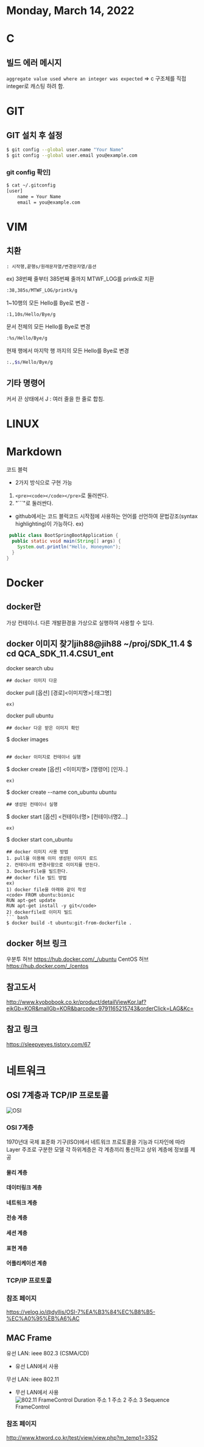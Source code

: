 # Monday, March 14, 2022
# C
## 빌드 에러 메시지
`aggregate value used where an integer was expected`
=> c 구조체를 직접 integer로 캐스팅 하려 함.

# GIT
## GIT 설치 후 설정
``` bash
$ git config --global user.name "Your Name"
$ git config --global user.email you@example.com
```
### git config 확인]
``` bash
$ cat ~/.gitconfig
[user]
    name = Your Name
    email = you@example.com
```
# VIM
## 치환
```
: 시작행,끝행s/원래문자열/변경문자열/옵션 
```
ex)
38번째 줄부터 385번째 줄까지 MTWF_LOG를 printk로 치환
``` bash
:38,385s/MTWF_LOG/printk/g
```
1~10행의 모든 Hello를 Bye로 변경 - 
``` bash
:1,10s/Hello/Bye/g
```
문서 전체의 모든 Hello를 Bye로 변경
``` bash
:%s/Hello/Bye/g
```
현재 행에서 마지막 행 까지의 모든 Hello를 Bye로 변경
``` bash
:.,$s/Hello/Bye/g
```
## 기타 명령어
커서 끈 상태에서 J : 여러 줄을 한 줄로 합침.

# LINUX

# Markdown
코드 블럭
- 2가지 방식으로 구현 가능
1. `<pre><code></code></pre>`로 둘러싼다.
2. "```"로 둘러싼다.
- github에서는 코드 블럭코드 시작점에 사용하는 언어를 선언하여 문법강조(syntax highlighting)이 가능하다.
ex)
``` java
 public class BootSpringBootApplication {
  public static void main(String[] args) {
    System.out.println("Hello, Honeymon");
  }
}
```

# Docker
## docker란
가상 컨테이너.
다른 개발환경을 가상으로 실행하여 사용할 수 있다.
## docker 이미지 찾기jih88@jih88 ~/proj/SDK_11.4 $ cd QCA_SDK_11.4.CSU1_ent

docker search ubu
```
## docker 이미지 다운
```
docker pull [옵션] [경로]<이미지명>[:태그명]
```
ex)
```
docker pull ubuntu
```
## docker 다운 받은 이미지 확인
```
$ docker images
```

## docker 이미지로 컨테이너 실행
```
$ docker create [옵션] <이미지명> [명령어] [인자..]
```
ex)
```
$ docker create --name con_ubuntu ubuntu
```
## 생성된 컨테이너 실행
```
$ docker start [옵션] <컨테이너명> [컨테이너명2...]
```
ex)
```
$ docker start con_ubuntu
```
## docker 이미지 사용 방법
1. pull을 이용해 이미 생성된 이미지 로드
2. 컨테이너의 변경사항으로 이미지를 만든다.
3. DockerFile을 빌드한다.
## docker file 빌드 방법
ex)
1) docker file을 아래와 같이 작성
<code> FROM ubuntu:bionic 
RUN apt-get update 
RUN apt-get install -y git</code>
2) dockerfile로 이미지 빌드
``` bash
$ docker build -t ubuntu:git-from-dockerfile .
```
## docker 허브 링크
우분투 허브
https://hub.docker.com/_/ubuntu
CentOS 허브
https://hub.docker.com/_/centos
## 참고도서
http://www.kyobobook.co.kr/product/detailViewKor.laf?ejkGb=KOR&mallGb=KOR&barcode=9791165215743&orderClick=LAG&Kc=
## 참고 링크
https://sleepyeyes.tistory.com/67

# 네트워크
## OSI 7계층과 TCP/IP 프로토콜
![OSI](/network/image/OSI.bmp)
### OSI 7계층
1970년대 국제 표준화 기구(ISO)에서 네트워크 프로토콜을 기능과 디자인에 따라 Layer 주조로 구분한 모델
각 하위계층은 각 계층끼리 통신하고 상위 계층에 정보를 제공
#### 물리 계층
#### 데이터링크 계층
#### 네트워크 계층
#### 전송 계층
#### 세션 계층
#### 표현 계층
#### 어플리케이션 계층
### TCP/IP 프로토콜
### 참조 페이지
https://velog.io/@dyllis/OSI-7%EA%B3%84%EC%B8%B5-%EC%A0%95%EB%A6%AC
## MAC Frame
유선 LAN: ieee 802.3 (CSMA/CD)
- 유선 LAN에서 사용
  
무선 LAN: ieee 802.11
- 무선 LAN에서 사용  
![802.11](/network/image/802.11.bmp)
FrameControl
Duration
주소 1
주소 2
주소 3
Sequence FrameControl
### 참조 페이지
http://www.ktword.co.kr/test/view/view.php?m_temp1=3352
